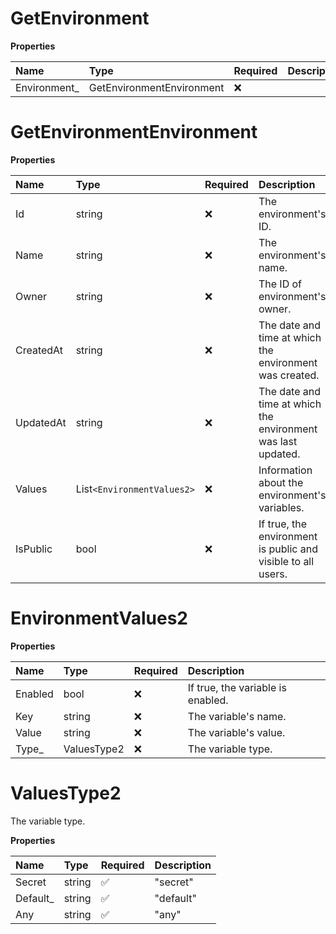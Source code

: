 # GetEnvironment

**Properties**

| Name          | Type                      | Required | Description |
| :------------ | :------------------------ | :------- | :---------- |
| Environment\_ | GetEnvironmentEnvironment | ❌       |             |

# GetEnvironmentEnvironment

**Properties**

| Name      | Type                     | Required | Description                                                  |
| :-------- | :----------------------- | :------- | :----------------------------------------------------------- |
| Id        | string                   | ❌       | The environment's ID.                                        |
| Name      | string                   | ❌       | The environment's name.                                      |
| Owner     | string                   | ❌       | The ID of environment's owner.                               |
| CreatedAt | string                   | ❌       | The date and time at which the environment was created.      |
| UpdatedAt | string                   | ❌       | The date and time at which the environment was last updated. |
| Values    | List`<EnvironmentValues2>` | ❌       | Information about the environment's variables.               |
| IsPublic  | bool                     | ❌       | If true, the environment is public and visible to all users. |

# EnvironmentValues2

**Properties**

| Name    | Type        | Required | Description                       |
| :------ | :---------- | :------- | :-------------------------------- |
| Enabled | bool        | ❌       | If true, the variable is enabled. |
| Key     | string      | ❌       | The variable's name.              |
| Value   | string      | ❌       | The variable's value.             |
| Type\_  | ValuesType2 | ❌       | The variable type.                |

# ValuesType2

The variable type.

**Properties**

| Name      | Type   | Required | Description |
| :-------- | :----- | :------- | :---------- |
| Secret    | string | ✅       | "secret"    |
| Default\_ | string | ✅       | "default"   |
| Any       | string | ✅       | "any"       |

<!-- This file was generated by liblab | https://liblab.com/ -->
